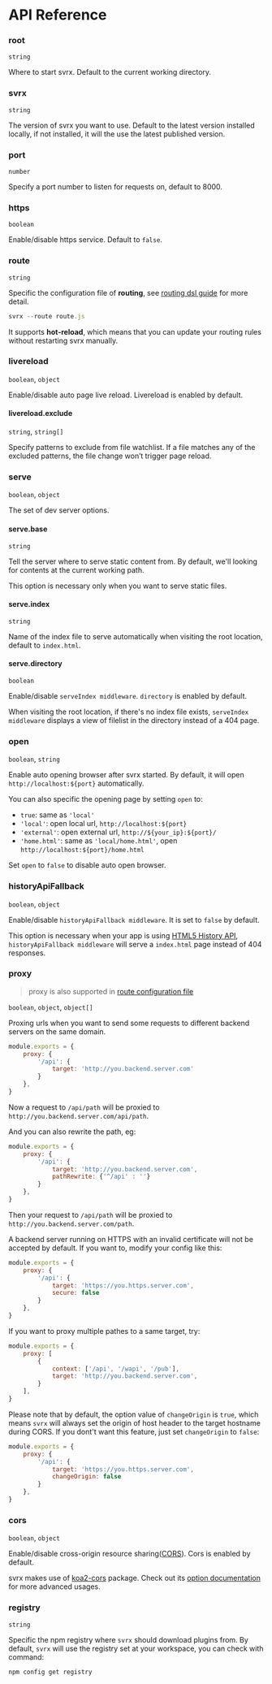 # API Reference

### root

`string`

Where to start svrx. Default to the current working directory.

### svrx

`string`

The version of svrx you want to use.
Default to the latest version installed locally, if not installed, it will the use the latest published version.

### port

`number`

Specify a port number to listen for requests on, default to 8000.

### https

`boolean`

Enable/disable https service. Default to `false`.

### route 

`string`

Specific the configuration file of __routing__, see [routing dsl guide](./route.md) for more detail.   

```js
svrx --route route.js
```

It supports __hot-reload__, which means that you can update your routing rules without restarting svrx manually.


### livereload

`boolean`, `object`

Enable/disable auto page live reload.
Livereload is enabled by default.

#### livereload.exclude

`string`, `string[]`

Specify patterns to exclude from file watchlist. 
If a file matches any of the excluded patterns, the file change won’t trigger page reload.

### serve

`boolean`, `object`

The set of dev server options. 

#### serve.base

`string`

Tell the server where to serve static content from. By default, we'll looking for contents at the current working path. 

This option is necessary only when you want to serve static files. 


#### serve.index

`string`

Name of the index file to serve automatically when visiting the root location, default to `index.html`.

#### serve.directory 

`boolean`

Enable/disable `serveIndex middleware`. `directory` is enabled by default.

When visiting the root location, if there's no index file exists, `serveIndex middleware` displays a view of filelist in the directory instead of a 404 page.


###  open

`boolean`, `string`

Enable auto opening browser after svrx started. 
By default, it will open `http://localhost:${port}` automatically.
 
You can also specific the opening page by setting `open` to:

- `true`: same as `'local'`
- `'local'`: open local url, `http://localhost:${port}` 
- `'external'`: open external url, `http://${your_ip}:${port}/`
- `'home.html'`: same as `'local/home.html'`, open `http://localhost:${port}/home.html` 

Set `open` to `false` to disable auto open browser.


### historyApiFallback

`boolean`, `object`

Enable/disable `historyApiFallback middleware`. It is set to `false` by default.

This option is necessary when your app is using [HTML5 History API](https://developer.mozilla.org/en-US/docs/Web/API/History), 
`historyApiFallback middleware` will serve a `index.html` page instead of 404 responses.

### proxy

> proxy is also supported in [route configuration file](./route.md#proxy)

`boolean`, `object`, `object[]`

Proxing urls when you want to send some requests to different backend servers on the same domain.

```js
module.exports = {
    proxy: {
        '/api': {
            target: 'http://you.backend.server.com'  
        }
    },
}
```

Now a request to `/api/path` will be proxied to `http://you.backend.server.com/api/path`.

And you can also rewrite the path, eg:

```js
module.exports = {
    proxy: {
        '/api': {
            target: 'http://you.backend.server.com',
            pathRewrite: {'^/api' : ''} 
        }
    },
}
```

Then your request to `/api/path` will be proxied to `http://you.backend.server.com/path`.

A backend server running on HTTPS with an invalid certificate will not be accepted by default.
If you want to, modify your config like this:

```js
module.exports = {
    proxy: {
        '/api': {
            target: 'https://you.https.server.com',
            secure: false 
        }
    },
}
```

If you want to proxy multiple pathes to a same target, try:

```js
module.exports = {
    proxy: [
        {
            context: ['/api', '/wapi', '/pub'],
            target: 'http://you.backend.server.com',
        }  
    ],
}
```

Please note that by default, the option value of `changeOrigin` is `true`, 
which means `svrx` will always set the origin of host header to the target hostname during CORS. 
If you dont't want this feature, just set `changeOrigin` to `false`:

```js
module.exports = {
    proxy: {
        '/api': {
            target: 'https://you.https.server.com',
            changeOrigin: false 
        }
    },
}
```

### cors

`boolean`, `object`

Enable/disable cross-origin resource sharing([CORS](https://developer.mozilla.org/en-US/docs/Web/HTTP/CORS)).
Cors is enabled by default. 

svrx makes use of [koa2-cors](https://github.com/zadzbw/koa2-cors) package.
Check out its [option documentation](https://github.com/zadzbw/koa2-cors#options) for more advanced usages.

### registry

`string`

Specific the npm registry where `svrx` should download plugins from.
By default, `svrx` will use the registry set at your workspace, you can check with command:  

```bash
npm config get registry
```
